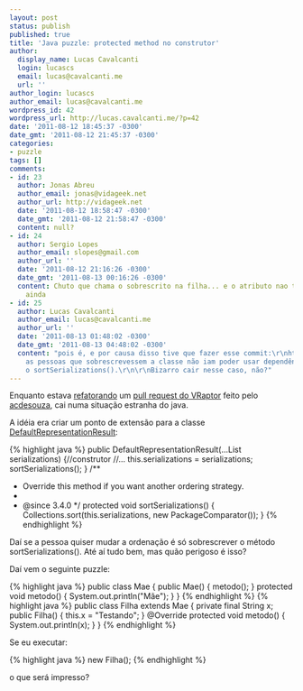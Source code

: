 ```yaml
---
layout: post
status: publish
published: true
title: 'Java puzzle: protected method no construtor'
author:
  display_name: Lucas Cavalcanti
  login: lucascs
  email: lucas@cavalcanti.me
  url: ''
author_login: lucascs
author_email: lucas@cavalcanti.me
wordpress_id: 42
wordpress_url: http://lucas.cavalcanti.me/?p=42
date: '2011-08-12 18:45:37 -0300'
date_gmt: '2011-08-12 21:45:37 -0300'
categories:
- puzzle
tags: []
comments:
- id: 23
  author: Jonas Abreu
  author_email: jonas@vidageek.net
  author_url: http://vidageek.net
  date: '2011-08-12 18:58:47 -0300'
  date_gmt: '2011-08-12 21:58:47 -0300'
  content: null?
- id: 24
  author: Sergio Lopes
  author_email: slopes@gmail.com
  author_url: ''
  date: '2011-08-12 21:16:26 -0300'
  date_gmt: '2011-08-13 00:16:26 -0300'
  content: Chuto que chama o sobrescrito na filha... e o atributo nao tera sido setado
    ainda
- id: 25
  author: Lucas Cavalcanti
  author_email: lucas@cavalcanti.me
  author_url: ''
  date: '2011-08-13 01:48:02 -0300'
  date_gmt: '2011-08-13 04:48:02 -0300'
  content: "pois é, e por causa disso tive que fazer esse commit:\r\nhttps://github.com/caelum/vraptor/commit/45772be44c5a4660e074ee9b43cfc59e8aa6f9a0\r\n\r\nsenão
    as pessoas que sobrescrevessem a classe não iam poder usar dependências para implementar
    o sortSerializations().\r\n\r\nBizarro cair nesse caso, não?"
---
```

<p>Enquanto estava <a href="https://github.com/caelum/vraptor/commit/58535af3c904aa2819fcc827eb8bb4aed5cf0405">refatorando</a> um <a href="https://github.com/caelum/vraptor/pull/377">pull request do VRaptor</a> feito pelo <a href="https://github.com/acdesouza">acdesouza</a>, cai numa situação estranha do java.</p>
<p>A idéia era criar um ponto de extensão para a classe <a href="https://github.com/caelum/vraptor/blob/master/vraptor-core/src/main/java/br/com/caelum/vraptor/serialization/DefaultRepresentationResult.java">DefaultRepresentationResult</a>:</p>

{% highlight java %}
public DefaultRepresentationResult(...List<Serialization> serializations) {//construtor
    //...
    this.serializations = serializations;
    sortSerializations();
}
 /**
   * Override this method if you want another ordering strategy.
   *
   * @since 3.4.0
   */
protected void sortSerializations() {
       Collections.sort(this.serializations, new PackageComparator());
}
{% endhighlight %}

<p>Daí se a pessoa quiser mudar a ordenação é só sobrescrever o método sortSerializations(). Até aí tudo bem, mas quão perigoso é isso?</p>
<p>Daí vem o seguinte puzzle:</p>

{% highlight java %}
public class Mae {
    public Mae() {
         metodo();
    }
    protected void metodo() {
        System.out.println("Mãe");
    }
}
{% endhighlight %}
{% highlight java %}
public class Filha extends Mae {
   private final String x;
   public Filha() {
        this.x = "Testando";
   }
   @Override
   protected void metodo() {
       System.out.println(x);
   }
}
{% endhighlight %}
<p>Se eu executar:</p>
{% highlight java %}
new Filha();
{% endhighlight %}
<p>o que será impresso?</p>
